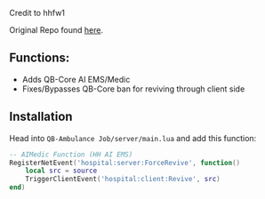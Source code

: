 Credit to hhfw1

Original Repo found [here](https://github.com/hhfw1/hh_aidoc).

## Functions:
- Adds QB-Core AI EMS/Medic
- Fixes/Bypasses QB-Core ban for reviving through client side

## Installation
Head into `QB-Ambulance Job/server/main.lua` and add this function:

```lua
-- AIMedic Function (HH AI EMS)
RegisterNetEvent('hospital:server:ForceRevive', function()
    local src = source
    TriggerClientEvent('hospital:client:Revive', src)
end)
